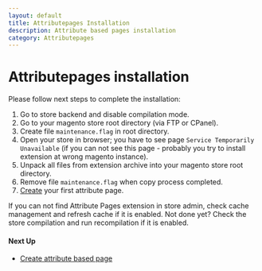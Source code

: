 ```yaml
---
layout: default
title: Attributepages Installation
description: Attribute based pages installation
category: Attributepages
---
```


# Attributepages installation

Please follow next steps to complete the installation:

 1. Go to store backend and disable compilation mode.
 2. Go to your magento store root directory (via FTP or CPanel).
 3. Create file `maintenance.flag` in root directory.
 4. Open your store in browser; you have to see page
    `Service Temporarily Unavailable` (if you can not see this page - probably you
    try to install extension at wrong magento instance).
 5. Unpack all files from extension archive into your magento store root directory.
 6. Remove file `maintenance.flag` when copy process completed.
 7. [Create](../attribute-based-page/backend/#attribute-based-pages-grid) your first attribute page.

If you can not find Attribute Pages extension in store admin, check cache management
and refresh cache if it is enabled. Not done yet? Check the store compilation and
run recompilation if it is enabled.

#### Next Up

 -  [Create attribute based page](../attribute-based-page/backend/#attribute-based-pages-grid)

